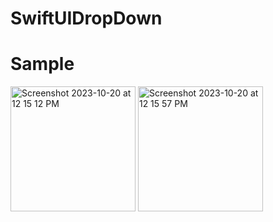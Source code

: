 # SwiftUIDropDown

# Sample
<img width="200" alt="Screenshot 2023-10-20 at 12 15 12 PM" src="https://github.com/ShivadityaKr/SwiftUIDropDown/assets/71021935/78a26acc-085f-46e9-bedb-22a94783875e">
<img width="200" alt="Screenshot 2023-10-20 at 12 15 57 PM" src="https://github.com/ShivadityaKr/SwiftUIDropDown/assets/71021935/be1cf1cd-3b30-4486-a39c-a14a825b8346">
